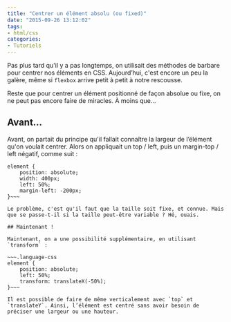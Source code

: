 ```yaml
---
title: "Centrer un élément absolu (ou fixed)"
date: "2015-09-26 13:12:02"
tags:
- html/css
categories:
- Tutoriels
---
```


Pas plus tard qu'il y a pas longtemps, on utilisait des méthodes de barbare pour centrer nos éléments en CSS. Aujourd’hui, c'est encore un peu la galère, même si `flexbox` arrive petit à petit à notre rescousse.

Reste que pour centrer un élément positionné de façon absolue ou fixe, on ne peut pas encore faire de miracles. À moins que…


## Avant…

Avant, on partait du principe qu'il fallait connaître la largeur de l’élément qu'on voulait centrer. Alors on appliquait un top / left, puis un margin-top / left négatif, comme suit :

~~~.language-css
element {
	position: absolute;
	width: 400px;
	left: 50%;
	margin-left: -200px;
}~~~

Le problème, c'est qu'il faut que la taille soit fixe, et connue. Mais que se passe-t-il si la taille peut-être variable ? Hé, ouais.

## Maintenant !

Maintenant, on a une possibilité supplémentaire, en utilisant `transform` :

~~~.language-css
element {
	position: absolute;
	left: 50%;
	transform: translateX(-50%);
}~~~

Il est possible de faire de même verticalement avec `top` et `translateY`. Ainsi, l’élément est centré sans avoir besoin de préciser une largeur ou une hauteur.
